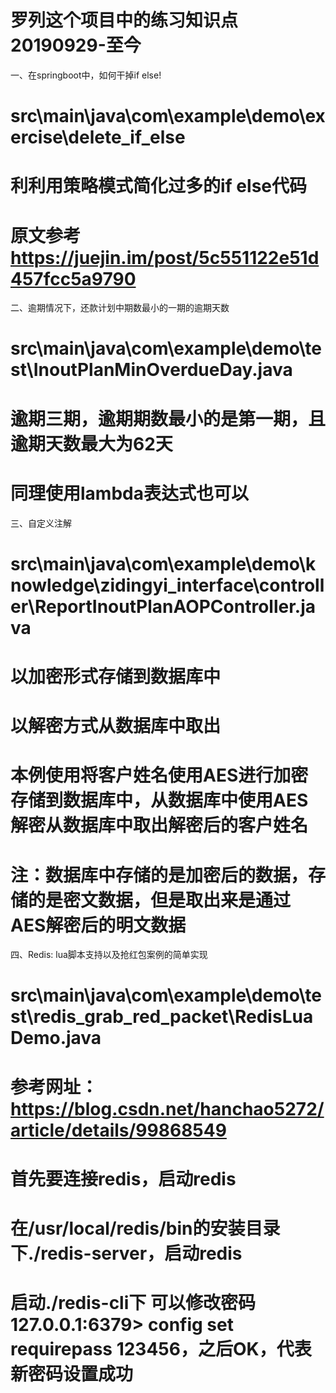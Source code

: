# 罗列这个项目中的练习知识点20190929-至今

 一、在springboot中，如何干掉if else!
 # src\main\java\com\example\demo\exercise\delete_if_else
 # 利利用策略模式简化过多的if else代码
 # 原文参考 https://juejin.im/post/5c551122e51d457fcc5a9790
 
 二、逾期情况下，还款计划中期数最小的一期的逾期天数
 # src\main\java\com\example\demo\test\InoutPlanMinOverdueDay.java
 # 逾期三期，逾期期数最小的是第一期，且逾期天数最大为62天
 # 同理使用lambda表达式也可以
 
 三、自定义注解
 # src\main\java\com\example\demo\knowledge\zidingyi_interface\controller\ReportInoutPlanAOPController.java
 # 以加密形式存储到数据库中
 # 以解密方式从数据库中取出
 # 本例使用将客户姓名使用AES进行加密存储到数据库中，从数据库中使用AES解密从数据库中取出解密后的客户姓名
 # 注：数据库中存储的是加密后的数据，存储的是密文数据，但是取出来是通过AES解密后的明文数据
 
 四、Redis: lua脚本支持以及抢红包案例的简单实现
 # src\main\java\com\example\demo\test\redis_grab_red_packet\RedisLuaDemo.java
 # 参考网址：https://blog.csdn.net/hanchao5272/article/details/99868549
 # 首先要连接redis，启动redis
 # 在/usr/local/redis/bin的安装目录下./redis-server，启动redis
 # 启动./redis-cli下 可以修改密码  127.0.0.1:6379> config set requirepass 123456，之后OK，代表新密码设置成功
